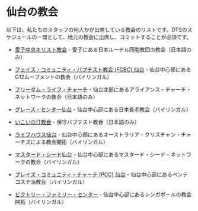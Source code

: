 ﻿---
sidebar_position: 6
---

# 仙台の教会

以下は、私たちのスタッフの何人かが出席している教会のリストです。DTSのスケジュールの一環として、地元の教会に出席し、コミットすることが必須です。

- [愛子中央キリスト教会](https://ayashi.clbj.org/) - 愛子にある日本ルーテル同胞教団の教会（日本語のみ）

- [フェイス・コミュニティ・バプテスト教会 (FCBC) 仙台](https://fcbcsendai.org/) - 仙台中心部にあるG12ムーブメントの教会（バイリンガル）

- [フリーダム・ライフ・チャーチ](https://www.freedomlifesendai.org/) - 仙台北部にあるアライアンス・チャーチ・ネットワークの教会（日本語のみ）

- [グレース・センター仙台](https://www.gracecentersendai.com/worship) - 仙台中心部にある日本長老教会（バイリンガル）

- [いこいの汀教会](https://ikoinomigiwa.weebly.com/) - 保守バプテスト教会（日本語のみ）

- [ライフハウス仙台](https://mylifehouse.com/sendai/) - 仙台中心部にあるオーストラリア・クリスチャン・チャーチズによる教会開拓（バイリンガル）

- [マスタード・シード仙台](https://www.mustardseedsendai.com/) - 仙台中心部にあるマスタード・シード・ネットワークの教会（バイリンガル）

- [プレイズ・コミュニティ・チャーチ (PCC) 仙台](https://www.pccsendai.com/) - 仙台中心部にあるペンテコステ派教会（バイリンガル）

- [ビクトリー・ファミリー・センター](https://www.victoryjapan.jp/sendai) - 仙台中心部にあるシンガポールの教会開拓（バイリンガル）
